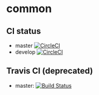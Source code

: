 # common
## CI status
* master [![CircleCI](https://circleci.com/gh/c64lib/common/tree/master.svg?style=svg)](https://circleci.com/gh/c64lib/common/tree/master)
* develop [![CircleCI](https://circleci.com/gh/c64lib/common/tree/develop.svg?style=svg)](https://circleci.com/gh/c64lib/common/tree/develop)
## Travis CI (deprecated)
* master: [![Build Status](https://travis-ci.org/c64lib/common.svg?branch=master)](https://travis-ci.org/c64lib/common)
